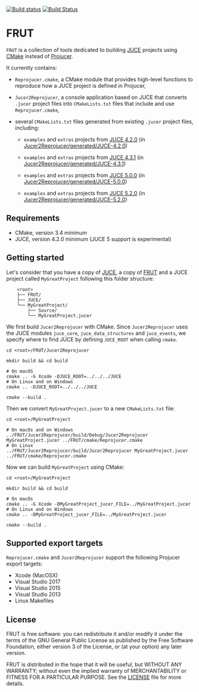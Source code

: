 [![Build status][appveyor-badge]][appveyor]
[![Build Status][travis-ci-badge]][travis-ci]


# FRUT

`FRUT` is a collection of tools dedicated to building [JUCE][juce] projects using
[CMake][cmake] instead of [Projucer][projucer].

It currently contains:

- `Reprojucer.cmake`, a CMake module that provides high-level functions to reproduce how a
JUCE project is defined in Projucer,

- `Jucer2Reprojucer`, a console application based on JUCE that converts `.jucer` project
files into `CMakeLists.txt` files that include and use `Reprojucer.cmake`,

- several `CMakeLists.txt` files generated from existing `.jucer` project files,
including:

  - `examples` and `extras` projects from [JUCE 4.2.0][github-juce-4.2.0] (in
[Jucer2Reprojucer/generated/JUCE-4.2.0](Jucer2Reprojucer/generated/JUCE-4.2.0))

  - `examples` and `extras` projects from [JUCE 4.3.1][github-juce-4.3.1] (in
[Jucer2Reprojucer/generated/JUCE-4.3.1](Jucer2Reprojucer/generated/JUCE-4.3.1))

  - `examples` and `extras` projects from [JUCE 5.0.0][github-juce-5.0.0] (in
[Jucer2Reprojucer/generated/JUCE-5.0.0](Jucer2Reprojucer/generated/JUCE-5.0.0))

  - `examples` and `extras` projects from [JUCE 5.2.0][github-juce-5.2.0] (in
[Jucer2Reprojucer/generated/JUCE-5.2.0](Jucer2Reprojucer/generated/JUCE-5.2.0))


## Requirements

- CMake, version 3.4 minimum
- JUCE, version 4.2.0 minimum (JUCE 5 support is experimental)


## Getting started

Let's consider that you have a copy of [JUCE][github-juce], a copy of [FRUT][github-frut]
and a JUCE project called `MyGreatProject` following this folder structure:

        <root>
        ├── FRUT/
        ├── JUCE/
        └── MyGreatProject/
            ├── Source/
            └── MyGreatProject.jucer

We first build `Jucer2Reprojucer` with CMake. Since `Jucer2Reprojucer` uses the JUCE
modules `juce_core`, `juce_data_structures` and `juce_events`, we specify where to find
JUCE by defining `JUCE_ROOT` when calling `cmake`.

    cd <root>/FRUT/Jucer2Reprojucer

    mkdir build && cd build

    # On macOS
    cmake .. -G Xcode -DJUCE_ROOT=../../../JUCE
    # On Linux and on Windows
    cmake .. -DJUCE_ROOT=../../../JUCE

    cmake --build .

Then we convert `MyGreatProject.jucer` to a new `CMakeLists.txt` file:

    cd <root>/MyGreatProject

    # On macOs and on Windows
    ../FRUT/Jucer2Reprojucer/build/Debug/Jucer2Reprojucer MyGreatProject.jucer ../FRUT/cmake/Reprojucer.cmake
    # On Linux
    ../FRUT/Jucer2Reprojucer/build/Jucer2Reprojucer MyGreatProject.jucer ../FRUT/cmake/Reprojucer.cmake

Now we can build `MyGreatProject` using CMake:

    cd <root>/MyGreatProject

    mkdir build && cd build

    # On macOs
    cmake .. -G Xcode -DMyGreatProject_jucer_FILE=../MyGreatProject.jucer
    # On Linux and on Windows
    cmake .. -DMyGreatProject_jucer_FILE=../MyGreatProject.jucer

    cmake --build .


## Supported export targets

`Reprojucer.cmake` and `Jucer2Reprojucer` support the following Projucer export targets:
- Xcode (MacOSX)
- Visual Studio 2017
- Visual Studio 2015
- Visual Studio 2013
- Linux Makefiles


## License

FRUT is free software: you can redistribute it and/or modify it under the terms of
the GNU General Public License as published by the Free Software Foundation, either
version 3 of the License, or (at your option) any later version.

FRUT is distributed in the hope that it will be useful, but WITHOUT ANY WARRANTY;
without even the implied warranty of MERCHANTABILITY or FITNESS FOR A PARTICULAR PURPOSE.
See the [LICENSE](LICENSE) file for more details.


[appveyor-badge]: https://ci.appveyor.com/api/projects/status/github/McMartin/frut?branch=master&svg=true
[appveyor]: https://ci.appveyor.com/project/McMartin/frut
[cmake]: https://cmake.org/
[github-frut]: https://github.com/McMartin/FRUT
[github-juce-4.2.0]: https://github.com/WeAreROLI/JUCE/tree/4.2.0
[github-juce-4.3.1]: https://github.com/WeAreROLI/JUCE/tree/4.3.1
[github-juce-5.0.0]: https://github.com/WeAreROLI/JUCE/tree/5.0.0
[github-juce-5.2.0]: https://github.com/WeAreROLI/JUCE/tree/5.2.0
[github-juce]: https://github.com/WeAreROLI/JUCE
[juce]: https://juce.com/
[projucer]: https://www.juce.com/projucer
[travis-ci-badge]: https://travis-ci.org/McMartin/FRUT.svg?branch=master
[travis-ci]: https://travis-ci.org/McMartin/FRUT
